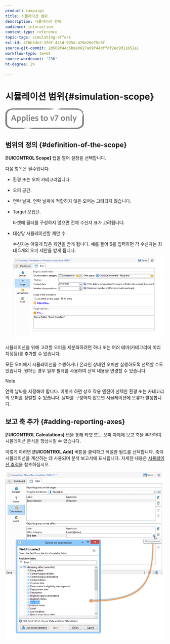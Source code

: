 ```yaml
---
product: campaign
title: 시뮬레이션 범위
description: 시뮬레이션 범위
audience: interaction
content-type: reference
topic-tags: simulating-offers
exl-id: 4f6b3de2-3fdf-441d-925d-476e20e75c6f
source-git-commit: 20509f44c5b8e0827a09f44dffdf2ec9d11652a1
workflow-type: tm+mt
source-wordcount: '236'
ht-degree: 2%

---
```


# 시뮬레이션 범위{#simulation-scope}

![](../../assets/v7-only.svg)

## 범위의 정의 {#definition-of-the-scope}

**[!UICONTROL Scope]** 탭을 열어 설정을 선택합니다.

다음 항목은 필수입니다.

* 환경 또는 오퍼 카테고리입니다.
* 오퍼 공간.
* 연락 날짜. 연락 날짜에 적합하지 않은 오퍼는 고려되지 않습니다.
* Target 모집단.

   타겟에 필터를 구성하지 않으면 전체 수신자 표가 고려됩니다.

* 대상당 시뮬레이션할 제안 수.

   수신자는 이렇게 많은 제안을 받게 됩니다. 예를 들어 5를 입력하면 각 수신자는 최대 5개의 오퍼 제안을 받게 됩니다.

   ![](assets/offer_simulation_009.png)

시뮬레이션을 위해 고려할 오퍼를 세분화하려면 하나 또는 여러 테마(카테고리에 미리 지정됨)를 추가할 수 있습니다.

모든 오퍼에서 시뮬레이션을 수행하거나 온라인 상태인 오퍼만 실행하도록 선택할 수도 있습니다. 원하는 경우 일부 필터를 사용하여 선택 내용을 변경할 수 있습니다.

>[!NOTE]
>
>연락 날짜를 지정해야 합니다. 이렇게 하면 상호 작용 엔진이 선택한 환경 또는 카테고리의 오퍼를 정렬할 수 있습니다. 날짜를 구성하지 않으면 시뮬레이션에 오류가 발생합니다.

## 보고 축 추가 {#adding-reporting-axes}

**[!UICONTROL Calculations]** 탭을 통해 타겟 또는 오퍼 자체에 보고 축을 추가하여 시뮬레이션 분석을 향상시킬 수 있습니다.

이렇게 하려면 **[!UICONTROL Add]** 버튼을 클릭하고 적절한 필드를 선택합니다. 축이 시뮬레이션을 계산하는 데 사용되며 분석 보고서에 표시됩니다. 자세한 내용은 [시뮬레이션 추적](../../interaction/using/simulation-tracking.md)을 참조하십시오.

![](assets/offer_simulation_011.png)
